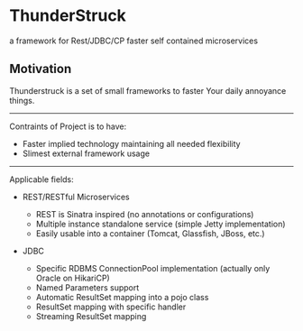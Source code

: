 # ThunderStruck
a framework for Rest/JDBC/CP faster self contained microservices

## Motivation
Thunderstruck is a set of small frameworks to faster Your daily annoyance things. 

---
Contraints of Project is to have:
* Faster implied technology maintaining all needed flexibility
* Slimest external framework usage

---
Applicable fields:

* REST/RESTful Microservices
  * REST is Sinatra inspired (no annotations or configurations)
  * Multiple instance standalone service (simple Jetty implementation)
  * Easily usable into a container (Tomcat, Glassfish, JBoss, etc.)

* JDBC
  * Specific RDBMS ConnectionPool implementation (actually only Oracle on HikariCP)
  * Named Parameters support
  * Automatic ResultSet mapping into a pojo class
  * ResultSet mapping with specific handler
  * Streaming ResultSet mapping

